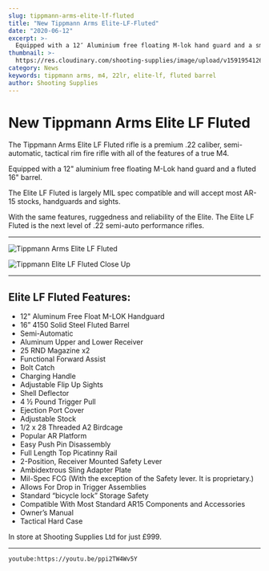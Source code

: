 ```yaml
---
slug: tippmann-arms-elite-lf-fluted
title: "New Tippmann Arms Elite-LF-Fluted"
date: "2020-06-12"
excerpt: >-
  Equipped with a 12″ Aluminium free floating M-lok hand guard and a smooth profile 16″ fluted barrel.
thumbnail: >-
  https://res.cloudinary.com/shooting-supplies/image/upload/v1591954126/Blog/Tippmann-Arms-Elite-LF-Fluted-Facebook_tmr4xl.jpg
category: News
keywords: tippmann arms, m4, 22lr, elite-lf, fluted barrel
author: Shooting Supplies
---
```


# **New Tippmann Arms Elite LF Fluted**

The Tippmann Arms Elite LF Fluted rifle is a premium .22 caliber, semi-automatic, tactical rim fire rifle with all of the features of a true M4.

Equipped with a 12" aluminium free floating M-Lok hand guard and a fluted 16" barrel.

The Elite LF Fluted is largely MIL spec compatible and will accept most AR-15 stocks, handguards and sights.

With the same features, ruggedness and reliability of the Elite. The Elite LF Fluted is the next level of .22 semi-auto performance rifles.

****

![Tippmann Arms Elite LF Fluted](https://res.cloudinary.com/shooting-supplies/image/upload/v1591889465/tippmann/Tippmann-Arms-Elite-LF-Fluted-1000x1000_eqzehw.jpg)

![Tippmann Elite LF Fluted Close Up](https://res.cloudinary.com/shooting-supplies/image/upload/v1591953090/tippmann/Tippmann-Arms-LF-Fluted-2-1000x1000_ndsata.jpg)

****

## **Elite LF Fluted Features:**

- 12" Aluminum Free Float M-LOK Handguard
-  16” 4150 Solid Steel Fluted Barrel
-  Semi-Automatic
-  Aluminum Upper and Lower Receiver
-  25 RND Magazine x2
-  Functional Forward Assist 
-  Bolt Catch
-  Charging Handle
-  Adjustable Flip Up Sights
-  Shell Deflector
-  4 ½ Pound Trigger Pull
-  Ejection Port Cover
-  Adjustable Stock
-  1/2 x 28 Threaded A2 Birdcage
-  Popular AR Platform
-  Easy Push Pin Disassembly
-  Full Length Top Picatinny Rail
-  2-Position, Receiver Mounted Safety Lever
-  Ambidextrous Sling Adapter Plate
-  Mil-Spec FCG (With the exception of the Safety lever. It is proprietary.)
-  Allows For Drop in Trigger Assemblies
-  Standard “bicycle lock” Storage Safety
-  Compatible With Most Standard AR15 Components and Accessories 
-  Owner’s Manual
-  Tactical Hard Case

In store at Shooting Supplies Ltd for just £999.

****

`youtube:https://youtu.be/ppi2TW4Wv5Y`
